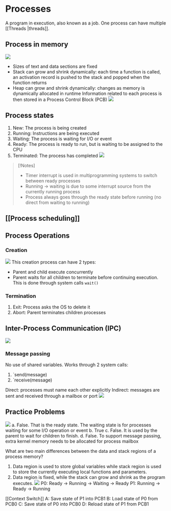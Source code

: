 # Processes
A program in execution, also known as a job. One process can have multiple [[Threads |threads]].
## Process in memory
![](https://i.imgur.com/DnW6ijk.png)
- Sizes of text and data sections are fixed
- Stack can grow and shrink dynamically: each time a function is called, an activation record is pushed to the stack and popped when the function returns
- Heap can grow and shrink dynamically: changes as memory is dynamically allocated in runtime
Information related to each process is then stored in a Process Control Block (PCB)
![](https://i.imgur.com/K8z95Jd.png)
## Process states
1. New: The process is being created 
2. Running: Instructions are being executed 
3. Waiting: The process is waiting for I/O or event 
4. Ready: The process is ready to run, but is waiting to be assigned to the CPU 
5. Terminated: The process has completed
![](https://i.imgur.com/p6tLvdK.png)
> [!Notes]
> - Timer interrupt is used in multiprogramming systems to switch between ready processes
> - Running -> waiting is due to some interrupt source from the currently running process
> - Process always goes through the ready state before running (no direct from waiting to running)
## [[Process scheduling]]
## Process Operations
### Creation
![](https://i.imgur.com/Di9N9yE.png)
This creation process can have 2 types:
- Parent and child execute concurrently
- Parent waits for all children to terminate before continuing execution. This is done through system calls `wait()`
### Termination
1. Exit: Process asks the OS to delete it
2. Abort: Parent terminates children processes
## Inter-Process Communication (IPC)
![](https://i.imgur.com/sayPPYP.png)
### Message passing
No use of shared variables. 
Works through 2 system calls:
1. `send(message) 
2. `receive(message)

Direct: processes must name each other explicitly 
Indirect: messages are sent and received through a mailbox or port 
![](https://i.imgur.com/OZdrt4M.png)
## Practice Problems
![](https://i.imgur.com/MROpdFs.png)
a. False. That is the ready state. The waiting state is for processes waiting for some I/O operation or event 
b. True
c. False. It is used by the parent to wait for children to finish.
d. False. To support message passing, extra kernel memory needs to be allocated for process mailbox

What are two main differences between the data and stack regions of a process memory?
1. Data region is used to store global variables while stack region is used to store the currently executing local functions and parameters.
2. Data region is fixed, while the stack can grow and shrink as the program executes.
![](https://i.imgur.com/ObBUEZ0.png)
P0: Ready -> Running -> Waiting -> Ready
P1: Running -> Ready -> Running

[[Context Switch]]
A: Save state of P1 into PCB1
B: Load state of P0 from PCB0
C: Save state of P0 into PCB0
D: Reload state of P1 from PCB1